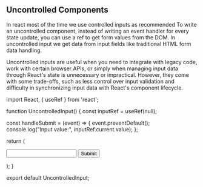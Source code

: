 ## Uncontrolled Components
In react most of the time we use controlled inputs as recommended 
To write an uncontrolled component, instead of writing an event handler for every state update, you can use a ref to get form values from the DOM. In uncontrolled input we get data from input fields like traditional HTML form data handling.

Uncontrolled inputs are useful when you need to integrate with legacy code, work with certain browser APIs, or simply when managing input data through React's state is unnecessary or impractical. However, they come with some trade-offs, such as less control over input validation and difficulty in synchronizing input data with React's component lifecycle.



import React, { useRef } from 'react';

function UncontrolledInput() {
  const inputRef = useRef(null);

  const handleSubmit = (event) => {
    event.preventDefault();
    console.log("Input value:", inputRef.current.value);
  };

  return (
    <form onSubmit={handleSubmit}>
      <input type="text" ref={inputRef} defaultValue="Initial Value" />
      <button type="submit">Submit</button>
    </form>
  );
}

export default UncontrolledInput;
